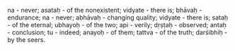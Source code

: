 na - never; asataḥ - of the nonexistent; vidyate - there is; bhāvaḥ - endurance; na - never; abhāvaḥ - changing quality; vidyate - there is; sataḥ - of the eternal; ubhayoḥ - of the two; api - verily; dṛṣṭaḥ - observed; antaḥ - conclusion; tu - indeed; anayoḥ - of them; tattva - of the truth; darśibhiḥ - by the seers.